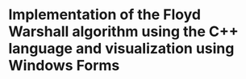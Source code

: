 # Implementation of the Floyd Warshall algorithm using the C++ language and visualization using Windows Forms

